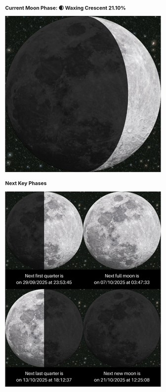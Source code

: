 ### Current Moon Phase: 🌒 Waxing Crescent 21.10%
![Moon Phase](moonphase.png)
### Next Key Phases
![Gallery](gallery.png)